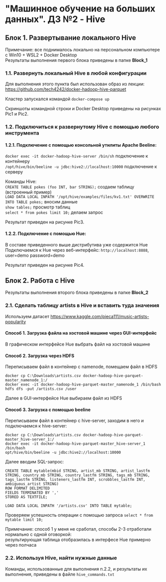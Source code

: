 # "Машинное обучение на больших данных". ДЗ №2 - Hive  

## Блок 1. Развертывание локального Hive  

Примечание: все поднималось локально на персональном компьютере с Win10 + WSL2 + Docker Desktop  
Результаты выполнения первого блока приведены в папке **Block_1**

### 1.1. Развернуть локальный Hive в любой конфигурации  

Для выполнения этого пункта был использован образ из лекции:  
https://github.com/tech4242/docker-hadoop-hive-parquet  

Кластер запускался командой `docker-compose up`

Скриншоты командной строки и Docker Desktop приведены на рисунках Pic1 и Pic2.  

### 1.2. Подключиться к развернутому Hive с помощью любого инструмента  

#### 1.2.1. Подключение с помощью консольной утилиты Apache Beeline:  
`docker exec -it docker-hadoop-hive-server /bin/sh` подключение к контейнеру  
`/opt/hive/bin/beeline -u jdbc:hive2://localhost:10000` подключение к серверу  

Команды Hive:  
`CREATE TABLE pokes (foo INT, bar STRING);`  создаем таблицу (встроенный пример)  
`LOAD DATA LOCAL INPATH '/opt/hive/examples/files/kv1.txt' OVERWRITE INTO TABLE pokes;` вносим данные  
`show tables;` просмотр таблиц  
`select * from pokes limit 10;`  делаем запрос  

Результат приведен на рисунке Pic3.

#### 1.2.2. Подключение с помощью Hue:  

В составе приведенного выше дистрибутива уже содержится Hue  
Подключаемся к Hue через веб-интерфейс: `http://localhost:8888`, user=demo password=demo  

Результат приведен на рисунке Pic4.  



## Блок 2. Работа с Hive  

Результаты выполнения второго блока приведены в папке **Block_2**  

### 2.1. Сделать таблицу artists в Hive и вставить туда значения  

Используем датасет  https://www.kaggle.com/pieca111/music-artists-popularity  

#### Способ 1. Загрузка файла на хостовой машине через GUI-интерфейс    
В графическом интерфейсе Hue выбрать файл на хостовой машине    

#### Способ 2. Загрузка через HDFS    
Переписываем файл в контейнер с namenode, помещаем файл в HDFS  
```
docker cp C:\Downloads\artists.csv docker-hadoop-hive-parquet-master_namenode_1:/
docker exec -it docker-hadoop-hive-parquet-master_namenode_1 /bin/bash
hdfs dfs -put /artists.csv /user
```  
Далее в GUI-интерфейсе Hue выбираем файл из HDFS  

####  Способ 3. Загрузка с помощью beeline  
Переписываем файл в контейнер с hive-server, заходим в него и подключаемся к hive-server:  
```
docker cp C:\Downloads\artists.csv docker-hadoop-hive-parquet-master_hive-server_1:/
docker exec -it docker-hadoop-hive-parquet-master_hive-server_1 /bin/bash
opt/hive/bin/beeline -u jdbc:hive2://localhost:10000
```  
Далее вводим SQL-запрос:
```
CREATE TABLE mytable(mbid STRING, artist_mb STRING, artist_lastfm STRING, country_mb STRING, country_lastfm STRING, tags_mb STRING, tags_lastfm STRING, listeners_lastfm INT, scrobbles_lastfm INT, ambiguous_artist STRING)
ROW FORMAT DELIMITED
FIELDS TERMINATED BY ','
STORED AS TEXTFILE;

LOAD DATA LOCAL INPATH '/artists.csv' INTO TABLE mytable;
```  
Проверяем успешность операции с помощью запроса `select * from mytable limit 10;`  

Примечание: способ 1 у меня не сработал, способы 2-3 отработали нормально с одной оговоркой:  
результирующая таблица отобразилась в интерфесе Hue примерно через полчаса


### 2.2. Используя Hive, найти нужные данные  

Команды, использованные для выполнения п.2.2, и результаты их выполнения, приведены в файле `hive_commands.txt`
